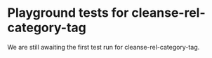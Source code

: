 # Playground tests for cleanse-rel-category-tag
We are still awaiting the first test run for cleanse-rel-category-tag.
